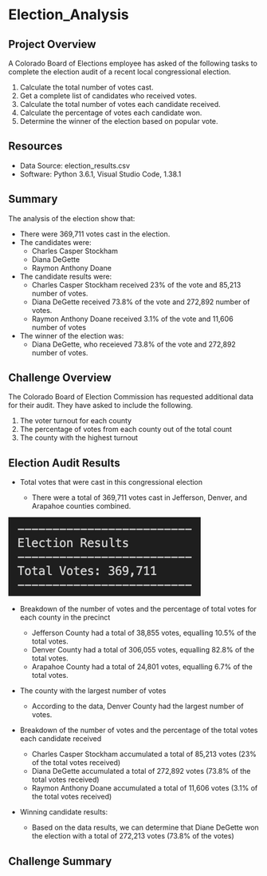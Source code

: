# Election_Analysis

## Project Overview
A Colorado Board of Elections employee has asked of the following tasks to complete the election audit of a recent local congressional election.

1. Calculate the total number of votes cast.
2. Get a complete list of candidates who received votes.
3. Calculate the total number of votes each candidate received.
4. Calculate the percentage of votes each candidate won.
5. Determine the winner of the election based on popular vote.

## Resources
- Data Source: election_results.csv
- Software: Python 3.6.1, Visual Studio Code, 1.38.1

## Summary
The analysis of the election show that:
- There were 369,711 votes cast in the election.
- The candidates were:
    - Charles Casper Stockham
    - Diana DeGette
    - Raymon Anthony Doane
- The candidate results were:
    - Charles Casper Stockham received 23% of the vote and 85,213 number of votes.
    - Diana DeGette received 73.8% of the vote and 272,892 number of votes.
    - Raymon Anthony Doane received 3.1% of the vote and 11,606 number of votes
- The winner of the election was:
    - Diana DeGette, who receieved 73.8% of the vote and 272,892 number of votes.

## Challenge Overview
The Colorado Board of Election Commission has requested additional data for their audit. They have asked to include the following.

1. The voter turnout for each county
2. The percentage of votes from each county out of the total count
3. The county with the highest turnout

## Election Audit Results
- Total votes that were cast in this congressional election

    - There were a total of 369,711 votes cast in Jefferson, Denver, and Arapahoe counties combined.
    
![](Election_Analysis%20Images/Total%20Votes%20Cast.png)

- Breakdown of the number of votes and the percentage of total votes for each county in the precinct
    - Jefferson County had a total of 38,855 votes, equalling 10.5% of the total votes.
    - Denver County had a total of 306,055 votes, equalling 82.8% of the total votes.
    - Arapahoe County had a total of 24,801 votes, equalling 6.7% of the total votes.

- The county with the largest number of votes
    - According to the data, Denver County had the largest number of votes.

- Breakdown of the number of votes and the percentage of the total votes each candidate received
    - Charles Casper Stockham accumulated a total of 85,213 votes (23% of the total votes received)
    - Diana DeGette accumulated a total of 272,892 votes (73.8% of the total votes received)
    - Raymon Anthony Doane accumulated a total of 11,606 votes (3.1% of the total votes received)

- Winning candidate results:
    - Based on the data results, we can determine that Diane DeGette won the election with a total of 272,213 votes (73.8% of the votes)

## Challenge Summary

